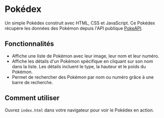 # Pokédex

Un simple Pokédex construit avec HTML, CSS et JavaScript. Ce Pokédex récupère les données des Pokémon depuis l'API publique [PokeAPI](https://pokeapi.co/). 

## Fonctionnalités

- Affiche une liste de Pokémon avec leur image, leur nom et leur numéro.
- Affiche les détails d'un Pokémon spécifique en cliquant sur son nom dans la liste. Les détails incluent le type, la hauteur et le poids du Pokémon.
- Permet de rechercher des Pokémon par nom ou numéro grâce à une barre de recherche.

## Comment utiliser

Ouvrez `index.html` dans votre navigateur pour voir le Pokédex en action. 

